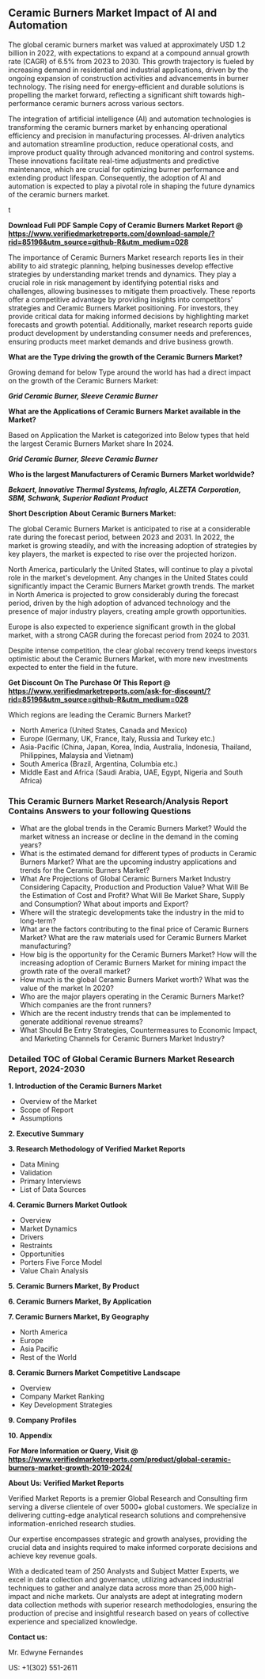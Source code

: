 <h2>Ceramic Burners Market Impact of AI and Automation</h2><p>The global ceramic burners market was valued at approximately USD 1.2 billion in 2022, with expectations to expand at a compound annual growth rate (CAGR) of 6.5% from 2023 to 2030. This growth trajectory is fueled by increasing demand in residential and industrial applications, driven by the ongoing expansion of construction activities and advancements in burner technology. The rising need for energy-efficient and durable solutions is propelling the market forward, reflecting a significant shift towards high-performance ceramic burners across various sectors.</p><p>The integration of artificial intelligence (AI) and automation technologies is transforming the ceramic burners market by enhancing operational efficiency and precision in manufacturing processes. AI-driven analytics and automation streamline production, reduce operational costs, and improve product quality through advanced monitoring and control systems. These innovations facilitate real-time adjustments and predictive maintenance, which are crucial for optimizing burner performance and extending product lifespan. Consequently, the adoption of AI and automation is expected to play a pivotal role in shaping the future dynamics of the ceramic burners market.</p>t</p><p id="" class=""><strong>Download Full PDF Sample Copy of Ceramic Burners Market Report @ <a href="https://www.verifiedmarketreports.com/download-sample/?rid=85196&utm_source=github-R&utm_medium=028" target="_blank">https://www.verifiedmarketreports.com/download-sample/?rid=85196&utm_source=github-R&utm_medium=028</a></strong></p><p>The importance of&nbsp;Ceramic Burners Market research reports lies in their ability to aid strategic planning, helping businesses develop effective strategies by understanding market trends and dynamics. They play a crucial role in risk management by identifying potential risks and challenges, allowing businesses to mitigate them proactively. These reports offer a competitive advantage by providing insights into competitors' strategies and Ceramic Burners Market positioning. For investors, they provide critical data for making informed decisions by highlighting market forecasts and growth potential. Additionally, market research reports guide product development by understanding consumer needs and preferences, ensuring products meet market demands and drive business growth.</p><p><strong>What are the&nbsp;Type driving the growth of the Ceramic Burners Market?</strong></p><p id="" class="">Growing demand for below Type around the world has had a direct impact on the growth of the Ceramic Burners Market:</p><em><strong>Grid Ceramic Burner, Sleeve Ceramic Burner</strong></em></p><strong>What are the&nbsp;Applications&nbsp;of Ceramic Burners Market available in the Market?</strong></p><p id="" class="">Based on Application the Market is categorized into Below types that held the largest Ceramic Burners Market share In 2024.</p><em><strong>Grid Ceramic Burner, Sleeve Ceramic Burner</strong></em></p><strong>Who is the largest Manufacturers of Ceramic Burners Market worldwide?</strong></p><p><em><strong>Bekaert, Innovative Thermal Systems, Infraglo, ALZETA Corporation, SBM, Schwank, Superior Radiant Product</strong></em></p><p id="" class=""><strong>Short Description About Ceramic Burners Market:</strong></p><p>The global Ceramic Burners Market is anticipated to rise at a considerable rate during the forecast period, between 2023 and 2031. In 2022, the market is growing steadily, and with the increasing adoption of strategies by key players, the market is expected to rise over the projected horizon.</p><p>North America, particularly the United States, will continue to play a pivotal role in the market's development. Any changes in the United States could significantly impact the Ceramic Burners Market growth trends. The market in North America is projected to grow considerably during the forecast period, driven by the high adoption of advanced technology and the presence of major industry players, creating ample growth opportunities.</p><p>Europe is also expected to experience significant growth in the global market, with a strong CAGR during the forecast period from 2024 to 2031.</p><p>Despite intense competition, the clear global recovery trend keeps investors optimistic about the Ceramic Burners Market, with more new investments expected to enter the field in the future.</p><p id="" class=""><strong>Get Discount On The Purchase Of This Report @ <a href="https://www.verifiedmarketreports.com/ask-for-discount/?rid=85196&utm_source=github-R&utm_medium=028" target="_blank">https://www.verifiedmarketreports.com/ask-for-discount/?rid=85196&utm_source=github-R&utm_medium=028</a></strong></p>Which regions are leading the Ceramic Burners Market?</p><ul><li>North America (United States, Canada and Mexico)</li><li>Europe (Germany, UK, France, Italy, Russia and Turkey etc.)</li><li>Asia-Pacific (China, Japan, Korea, India, Australia, Indonesia, Thailand, Philippines, Malaysia and Vietnam)</li><li>South America (Brazil, Argentina, Columbia etc.)</li><li>Middle East and Africa (Saudi Arabia, UAE, Egypt, Nigeria and South Africa)</li></ul><h3 id="" class="">This Ceramic Burners Market Research/Analysis Report Contains Answers to your following Questions</h3><ul><li>What are the global trends in the Ceramic Burners Market? Would the market witness an increase or decline in the demand in the coming years?</li><li>What is the estimated demand for different types of products in Ceramic Burners Market? What are the upcoming industry applications and trends for the Ceramic Burners Market?</li><li>What Are Projections of Global Ceramic Burners Market Industry Considering Capacity, Production and Production Value? What Will Be the Estimation of Cost and Profit? What Will Be Market Share, Supply and Consumption? What about imports and Export?</li><li>Where will the strategic developments take the industry in the mid to long-term?</li><li>What are the factors contributing to the final price of Ceramic Burners Market? What are the raw materials used for Ceramic Burners Market manufacturing?</li><li>How big is the opportunity for the Ceramic Burners Market? How will the increasing adoption of Ceramic Burners Market for mining impact the growth rate of the overall market?</li><li>How much is the global Ceramic Burners Market worth? What was the value of the market In 2020?</li><li>Who are the major players operating in the Ceramic Burners Market? Which companies are the front runners?</li><li>Which are the recent industry trends that can be implemented to generate additional revenue streams?</li><li>What Should Be Entry Strategies, Countermeasures to Economic Impact, and Marketing Channels for Ceramic Burners Market Industry?</li></ul><h3 id="" class="">Detailed TOC of Global Ceramic Burners Market Research Report, 2024-2030</h3><p id="" class=""><strong>1. Introduction of the Ceramic Burners Market</strong></p><ul><li>Overview of the Market</li><li>Scope of Report</li><li>Assumptions</li></ul><p id="" class=""><strong>2. Executive Summary</strong></p><p id="" class=""><strong>3. Research Methodology of Verified Market Reports</strong></p><ul><li>Data Mining</li><li>Validation</li><li>Primary Interviews</li><li>List of Data Sources</li></ul><p id="" class=""><strong>4. Ceramic Burners Market Outlook</strong></p><ul><li>Overview</li><li>Market Dynamics</li><li>Drivers</li><li>Restraints</li><li>Opportunities</li><li>Porters Five Force Model</li><li>Value Chain Analysis</li></ul><p id="" class=""><strong>5. Ceramic Burners Market, By Product</strong></p><p id="" class=""><strong>6. Ceramic Burners Market, By Application</strong></p><p id="" class=""><strong>7. Ceramic Burners Market, By Geography</strong></p><ul><li>North America</li><li>Europe</li><li>Asia Pacific</li><li>Rest of the World</li></ul><p id="" class=""><strong>8. Ceramic Burners Market Competitive Landscape</strong></p><ul><li>Overview</li><li>Company Market Ranking</li><li>Key Development Strategies</li></ul><p id="" class=""><strong>9. Company Profiles</strong></p><p id="" class=""><strong>10. Appendix</strong></p><p id="" class=""><strong>For More Information or Query, Visit @ <a href="https://www.verifiedmarketreports.com/product/global-ceramic-burners-market-growth-2019-2024/" target="_blank">https://www.verifiedmarketreports.com/product/global-ceramic-burners-market-growth-2019-2024/</a></strong></p><p id="" class=""><strong>About Us: Verified Market Reports</strong></p><p id="" class="">Verified Market Reports is a premier Global Research and Consulting firm serving a diverse clientele of over 5000+ global customers. We specialize in delivering cutting-edge analytical research solutions and comprehensive information-enriched research studies.</p><p id="" class="">Our expertise encompasses strategic and growth analyses, providing the crucial data and insights required to make informed corporate decisions and achieve key revenue goals.</p><p id="" class="">With a dedicated team of 250 Analysts and Subject Matter Experts, we excel in data collection and governance, utilizing advanced industrial techniques to gather and analyze data across more than 25,000 high-impact and niche markets. Our analysts are adept at integrating modern data collection methods with superior research methodologies, ensuring the production of precise and insightful research based on years of collective experience and specialized knowledge.</p><p id="" class=""><strong>Contact us:</strong></p><p id="" class="">Mr. Edwyne Fernandes</p><p id="" class="">US: +1(302) 551-2611</p>